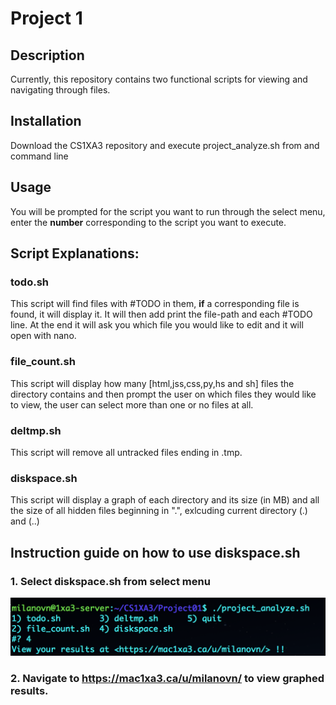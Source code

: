# Project 1

## Description
Currently, this repository contains two functional scripts for viewing and navigating through files.

## Installation
Download the CS1XA3 repository and execute project_analyze.sh from and command line

## Usage
You will be prompted for the script you want to run through the select menu, enter the **number** corresponding to
the script you want to execute.

## Script Explanations:
### todo.sh
This script will find files with #TODO in them, **if** a corresponding file is found, it will display it. It will
then add print the file-path and each #TODO line. At the end it will ask you which file you would like to edit 
and it will open with nano.

### file_count.sh
This script will display how many [html,jss,css,py,hs and sh] files the directory contains and then prompt the user
on which files they would like to view, the user can select more than one or no files at all.

### deltmp.sh
This script will remove all untracked files ending in .tmp.

### diskspace.sh
This script will display a graph of each directory and its size (in MB) and all the size of all hidden files
beginning in ".", exlcuding current directory (.) and (..)


## Instruction guide on how to use diskspace.sh
### 1. Select **diskspace.sh** from select menu
![Alt Text](https://github.com/milanovn/CS1XA3/blob/project01/Project01/Step1.png "Example on how to run diskspace.sh")

### 2. Navigate to https://mac1xa3.ca/u/milanovn/ to view graphed results. 
